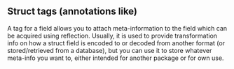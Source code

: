 ## Struct tags (annotations like)

A tag for a field allows you to attach meta-information to the field which can be acquired using reflection. Usually, it is used to provide transformation info on how a struct field is encoded to or decoded from another format (or stored/retrieved from a database), but you can use it to store whatever meta-info you want to, either intended for another package or for own use.
